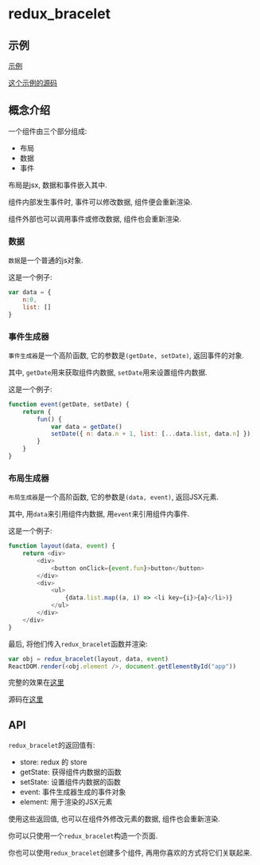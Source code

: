 # redux_bracelet

## 示例

[示例]()

[这个示例的源码]()

## 概念介绍

一个组件由三个部分组成:

- 布局
- 数据
- 事件

布局是jsx, 数据和事件嵌入其中.

组件内部发生事件时, 事件可以修改数据, 组件便会重新渲染.

组件外部也可以调用事件或修改数据, 组件也会重新渲染.

### 数据

`数据`是一个普通的js对象.

这是一个例子:

```js
var data = {
    n:0,
    list: []
}
```

### 事件生成器

`事件生成器`是一个高阶函数, 它的参数是`(getDate, setDate)`, 返回事件的对象.

其中, `getDate`用来获取组件内数据, `setDate`用来设置组件内数据.

这是一个例子:

```js
function event(getDate, setDate) {
    return {
        fun() {
            var data = getDate()
            setDate({ n: data.n + 1, list: [...data.list, data.n] })
        }
    }
}
```

### 布局生成器

`布局生成器`是一个高阶函数, 它的参数是`(data, event)`, 返回JSX元素.

其中, 用`data`来引用组件内数据, 用`event`来引用组件内事件.

这是一个例子:

```js
function layout(data, event) {
    return <div>
        <div>
            <button onClick={event.fun}>button</button>
        </div>
        <div>
            <ul>
                {data.list.map((a, i) => <li key={i}>{a}</li>)}
            </ul>
        </div>
    </div>
}
```

最后, 将他们传入`redux_bracelet`函数并渲染:

```js
var obj = redux_bracelet(layout, data, event)
ReactDOM.render(<obj.element />, document.getElementById("app"))
```

完整的效果在[这里]()

源码在[这里]()

## API

`redux_bracelet`的返回值有:

- store: redux 的 store
- getState: 获得组件内数据的函数
- setState: 设置组件内数据的函数
- event: 事件生成器生成的事件对象
- element: 用于渲染的JSX元素

使用这些返回值, 也可以在组件外修改元素的数据, 组件也会重新渲染.

你可以只使用一个`redux_bracelet`构造一个页面.

你也可以使用`redux_bracelet`创建多个组件, 再用你喜欢的方式将它们关联起来.
